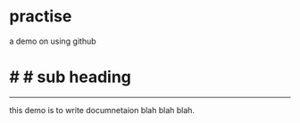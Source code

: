 # practise
a demo on using github
# # # sub heading
<hr>
this demo is to write documnetaion blah blah blah.
